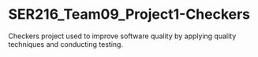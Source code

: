 # SER216_Team09_Project1-Checkers
Checkers project used to improve software quality by applying quality techniques and conducting testing.
